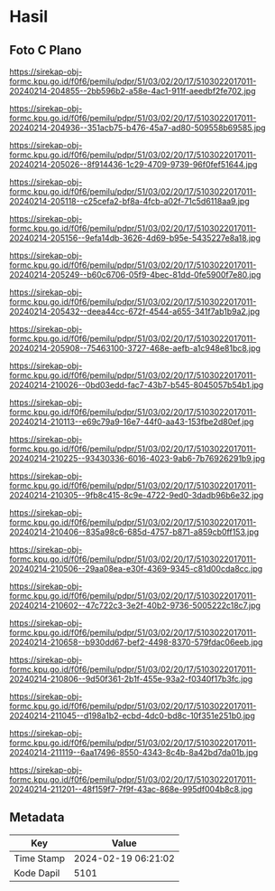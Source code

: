 # Hasil

## Foto C Plano

https://sirekap-obj-formc.kpu.go.id/f0f6/pemilu/pdpr/51/03/02/20/17/5103022017011-20240214-204855--2bb596b2-a58e-4ac1-911f-aeedbf2fe702.jpg

https://sirekap-obj-formc.kpu.go.id/f0f6/pemilu/pdpr/51/03/02/20/17/5103022017011-20240214-204936--351acb75-b476-45a7-ad80-509558b69585.jpg

https://sirekap-obj-formc.kpu.go.id/f0f6/pemilu/pdpr/51/03/02/20/17/5103022017011-20240214-205026--8f914436-1c29-4709-9739-96f0fef51644.jpg

https://sirekap-obj-formc.kpu.go.id/f0f6/pemilu/pdpr/51/03/02/20/17/5103022017011-20240214-205118--c25cefa2-bf8a-4fcb-a02f-71c5d6118aa9.jpg

https://sirekap-obj-formc.kpu.go.id/f0f6/pemilu/pdpr/51/03/02/20/17/5103022017011-20240214-205156--9efa14db-3626-4d69-b95e-5435227e8a18.jpg

https://sirekap-obj-formc.kpu.go.id/f0f6/pemilu/pdpr/51/03/02/20/17/5103022017011-20240214-205249--b60c6706-05f9-4bec-81dd-0fe5900f7e80.jpg

https://sirekap-obj-formc.kpu.go.id/f0f6/pemilu/pdpr/51/03/02/20/17/5103022017011-20240214-205432--deea44cc-672f-4544-a655-341f7ab1b9a2.jpg

https://sirekap-obj-formc.kpu.go.id/f0f6/pemilu/pdpr/51/03/02/20/17/5103022017011-20240214-205908--75463100-3727-468e-aefb-a1c948e81bc8.jpg

https://sirekap-obj-formc.kpu.go.id/f0f6/pemilu/pdpr/51/03/02/20/17/5103022017011-20240214-210026--0bd03edd-fac7-43b7-b545-8045057b54b1.jpg

https://sirekap-obj-formc.kpu.go.id/f0f6/pemilu/pdpr/51/03/02/20/17/5103022017011-20240214-210113--e69c79a9-16e7-44f0-aa43-153fbe2d80ef.jpg

https://sirekap-obj-formc.kpu.go.id/f0f6/pemilu/pdpr/51/03/02/20/17/5103022017011-20240214-210225--93430336-6016-4023-9ab6-7b76926291b9.jpg

https://sirekap-obj-formc.kpu.go.id/f0f6/pemilu/pdpr/51/03/02/20/17/5103022017011-20240214-210305--9fb8c415-8c9e-4722-9ed0-3dadb96b6e32.jpg

https://sirekap-obj-formc.kpu.go.id/f0f6/pemilu/pdpr/51/03/02/20/17/5103022017011-20240214-210406--835a98c6-685d-4757-b871-a859cb0ff153.jpg

https://sirekap-obj-formc.kpu.go.id/f0f6/pemilu/pdpr/51/03/02/20/17/5103022017011-20240214-210506--29aa08ea-e30f-4369-9345-c81d00cda8cc.jpg

https://sirekap-obj-formc.kpu.go.id/f0f6/pemilu/pdpr/51/03/02/20/17/5103022017011-20240214-210602--47c722c3-3e2f-40b2-9736-5005222c18c7.jpg

https://sirekap-obj-formc.kpu.go.id/f0f6/pemilu/pdpr/51/03/02/20/17/5103022017011-20240214-210658--b930dd67-bef2-4498-8370-579fdac06eeb.jpg

https://sirekap-obj-formc.kpu.go.id/f0f6/pemilu/pdpr/51/03/02/20/17/5103022017011-20240214-210806--9d50f361-2b1f-455e-93a2-f0340f17b3fc.jpg

https://sirekap-obj-formc.kpu.go.id/f0f6/pemilu/pdpr/51/03/02/20/17/5103022017011-20240214-211045--d198a1b2-ecbd-4dc0-bd8c-10f351e251b0.jpg

https://sirekap-obj-formc.kpu.go.id/f0f6/pemilu/pdpr/51/03/02/20/17/5103022017011-20240214-211119--6aa17496-8550-4343-8c4b-8a42bd7da01b.jpg

https://sirekap-obj-formc.kpu.go.id/f0f6/pemilu/pdpr/51/03/02/20/17/5103022017011-20240214-211201--48f159f7-7f9f-43ac-868e-995df004b8c8.jpg


## Metadata

| Key        | Value               |
| ---------- | ------------------- |
| Time Stamp | 2024-02-19 06:21:02 |
| Kode Dapil | 5101                |



